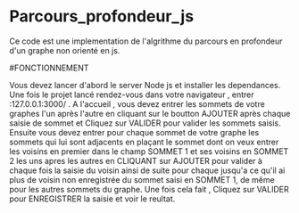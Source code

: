 # Parcours_profondeur_js
Ce code est une implementation de l'algrithme du parcours en profondeur d'un graphe non orienté en js.

#FONCTIONNEMENT

Vous devez lancer d'abord le server Node js et installer les dependances.
Une fois le projet lancé rendez-vous dans votre navigateur , entrer :127.0.0.1:3000/ .
A l'accueil , vous devez entrer les sommets de votre graphes l'un après l'autre en cliquant sur 
le boutton AJOUTER après chaque saisie de sommet et Cliquez sur VALIDER pour valider les sommets
saisis.
Ensuite vous devez entrer pour chaque sommet de votre graphe les sommets qui lui sont adjacents
en plaçant le sommet dont on veux entrer les voisins en premier dans le champ SOMMET 1 et  ses 
voisins en SOMMET 2 les uns apres les autres en CLIQUANT sur AJOUTER pour valider à chaque fois la saisie du voisin
ainsi de suite pour chaque jusqu'a ce qu'il ai plus de voisin non enregistrée du sommet saisi en SOMMET 1,
de même pour les autres sommets du graphe.
Une fois cela fait , Cliquez sur VALIDER pour ENREGISTRER la saisie et voir le reultat.
